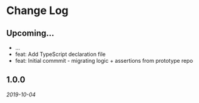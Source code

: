# Change Log

## Upcoming...

- ... <!-- Add new lines here. Version number will be decided later -->
- feat: Add TypeScript declaration file
- feat: Initial commmit - migrating logic + assertions from prototype repo

## 1.0.0

_2019-10-04_

